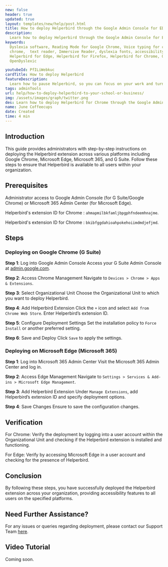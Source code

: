 ```yaml
---
new: false
header: true
updated: true
layout: templates/new/help/post.html
title: How to deploy Helperbird through the Google Admin Console for EDU accounts
description:
  Learn how to deploy Helperbird through the Google Admin Console for EDU accounts
keywords:
  Dyslexia software, Reading Mode for Google Chrome, Voice typing for chrome, Text to speech for
  chrome,  text reader, Immersive Reader, dyslexia fonts, accessibility software, dyslexia software,
  Helperbird for Edge, Helperbird for Firefox, Helperbird for Chrome, Opendyslexic for Chrome,
  OpenDyslexic

youtubeId: PfILiWebkuc
cardTitle: How to deploy Helperbird
featureDescription:
  Learn how to pause Helperbird, so you can focus on your work and turn on the features later.
tags: adminTools
url: help/how-to-deploy-helperbird-to-your-school-or-business/
img: /assets/images/graph/twitter.png
des: Learn how to deploy Helperbird for Chrome through the Google Admin Console for EDU accounts
name: June Coffeecups
date: Created
time: 4 min
---
```



## Introduction

This guide provides administrators with step-by-step instructions on deploying the Helperbird extension across various platforms including Google Chrome, Microsoft Edge, Microsoft 365, and G Suite. Follow these steps to ensure that Helperbird is available to all users within your organization.

## Prerequisites

Administrator access to Google Admin Console (for G Suite/Google Chrome) or Microsoft 365 Admin Center (for Microsoft Edge).

Helperbird's extension ID for Chrome : `ahmapmilbkfamljbpgphfndeemhnajme`.

Helperbird's extension ID for Chrome : `bkibfggdahioahpokehoiimdmdjefjmd`.

## Steps

### Deploying on Google Chrome (G Suite)

**Step 1**: Log into Google Admin Console
Access your G Suite Admin Console at [admin.google.com](https://admin.google.com/).

**Step 2**: Access Chrome Management
Navigate to `Devices > Chrome > Apps & Extensions`.

**Step 3**: Select Organizational Unit
Choose the Organizational Unit to which you want to deploy Helperbird.

**Step 4**: Add Helperbird Extension
Click the `+` icon and select `Add from Chrome Web Store`. Enter Helperbird’s extension ID.

**Step 5**: Configure Deployment Settings
Set the installation policy to `Force Install` or another preferred setting.

**Step 6**: Save and Deploy
Click `Save` to apply the settings.


### Deploying on Microsoft Edge (Microsoft 365)

**Step 1**: Log into Microsoft 365 Admin Center
Visit the Microsoft 365 Admin Center and log in.

**Step 2**: Access Edge Management
Navigate to `Settings > Services & Add-ins > Microsoft Edge Management`.

**Step 3**: Add Helperbird Extension
Under `Manage Extensions`, add Helperbird’s extension ID and specify deployment options.

**Step 4**: Save Changes
Ensure to save the configuration changes.


## Verification

For Chrome: Verify the deployment by logging into a user account within the Organizational Unit and checking if the Helperbird extension is installed and functioning.

For Edge: Verify by accessing Microsoft Edge in a user account and checking for the presence of Helperbird.

## Conclusion

By following these steps, you have successfully deployed the Helperbird extension across your organization, providing accessibility features to all users on the specified platforms.

## Need Further Assistance?

For any issues or queries regarding deployment, please contact our Support Team [here](https://www.helperbird.com/support).

## Video Tutorial

Coming soon.
